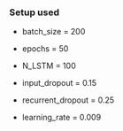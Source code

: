 ### Setup used

- batch_size = 200

- epochs = 50

- N_LSTM = 100

- input_dropout = 0.15

- recurrent_dropout = 0.25

- learning_rate = 0.009
